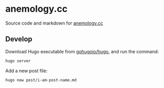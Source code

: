 # anemology.cc

Source code and markdown for [anemology.cc](https://anemology.cc/)

## Develop

Download Hugo executable from [gohugoio/hugo](https://github.com/gohugoio/hugo/releases), and run the command:

```bash
hugo server
```

Add a new post file:

```bash
hugo new post/i-am-post-name.md
```
